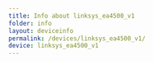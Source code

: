 ```yaml
---
title: Info about linksys_ea4500_v1
folder: info
layout: deviceinfo
permalink: /devices/linksys_ea4500_v1/
device: linksys_ea4500_v1
---
```

